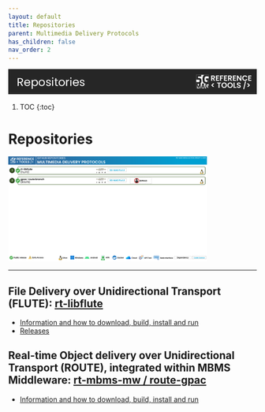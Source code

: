 ```yaml
---
layout: default
title: Repositories
parent: Multimedia Delivery Protocols
has_children: false
nav_order: 2
---
```


<img src="../../assets/images/Banner_Repositories.png" /> 

1. TOC
{:toc}

# Repositories

<img src="../../assets/images/projects/md_repos.png" style="width: 80%">

---

## File Delivery over Unidirectional Transport (FLUTE): [rt-libflute](https://github.com/5G-MAG/rt-libflute)
* [Information and how to download, build, install and run](https://github.com/5G-MAG/rt-libflute#readme)
* [Releases](https://github.com/5G-MAG/rt-libflute/releases)

## Real-time Object delivery over Unidirectional Transport (ROUTE), integrated within MBMS Middleware: [rt-mbms-mw / route-gpac](https://github.com/5G-MAG/rt-mbms-mw/tree/route-gpac)
* [Information and how to download, build, install and run](https://github.com/5G-MAG/rt-mbms-mw/tree/route-gpac#readme)
